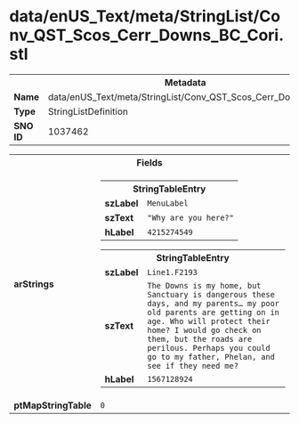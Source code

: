 <h1>data/enUS_Text/meta/StringList/Conv_QST_Scos_Cerr_Downs_BC_Cori.stl</h1><table><tr><th colspan="100%">Metadata</th></tr><tr><td><b>Name</b></td><td>data/enUS_Text/meta/StringList/Conv_QST_Scos_Cerr_Downs_BC_Cori.stl</td></tr><tr><td><b>Type</b></td><td>StringListDefinition</td></tr><tr><td><b>SNO ID</b></td><td>1037462</td></tr></table>

<table><tr><th colspan="100%">Fields</th></tr><tr><td><b>arStrings</b></td><td><table><tr><th colspan="100%">StringTableEntry</th></tr><tr><td><b>szLabel</b></td><td><code>MenuLabel</code></td></tr><tr><td><b>szText</b></td><td><code>"Why are you here?"</code></td></tr><tr><td><b>hLabel</b></td><td><code>4215274549</code></td></tr></table>


<table><tr><th colspan="100%">StringTableEntry</th></tr><tr><td><b>szLabel</b></td><td><code>Line1.F2193</code></td></tr><tr><td><b>szText</b></td><td><code>The Downs is my home, but Sanctuary is dangerous these days, and my parents… my poor old parents are getting on in age. Who will protect their home? I would go check on them, but the roads are perilous. Perhaps you could go to my father, Phelan, and see if they need me?</code></td></tr><tr><td><b>hLabel</b></td><td><code>1567128924</code></td></tr></table>


</td></tr><tr><td><b>ptMapStringTable</b></td><td><code>0</code></td></tr></table>

